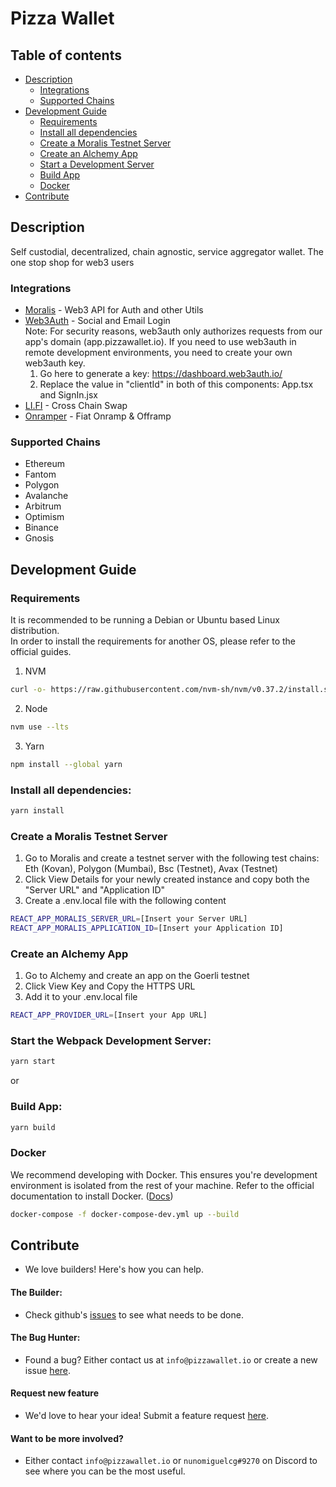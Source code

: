 # Pizza Wallet

## Table of contents
- [Description](#description)
    - [Integrations](#integrations)
    - [Supported Chains](#supported-chains)
- [Development Guide](#development-guide)
    - [Requirements](#requirements)
    - [Install all dependencies](#install-all-dependencies)
    - [Create a Moralis Testnet Server](#create-a-moralis-testnet-server)
    - [Create an Alchemy App](#create-an-alchemy-app)
    - [Start a Development Server](#start-the-webpack-development-server)
    - [Build App](#build-app)
    - [Docker](#docker)
- [Contribute](#contribute)

## Description

Self custodial, decentralized, chain agnostic, service aggregator wallet. The one stop shop for web3 users

### Integrations

- [Moralis](https://moralis.io/) - Web3 API for Auth and other Utils
- [Web3Auth](https://web3auth.io/) - Social and Email Login <br>
    Note: For security reasons, web3auth only authorizes requests from our app's domain (app.pizzawallet.io). If you need to use web3auth in remote development environments, you need to create your own web3auth key.
    1. Go here to generate a key: https://dashboard.web3auth.io/
    2. Replace the value in "clientId" in both of this components: App.tsx and SignIn.jsx
- [LI.FI](https://li.fi/) - Cross Chain Swap
- [Onramper](https://onramper.com/) - Fiat Onramp & Offramp

### Supported Chains

- Ethereum
- Fantom
- Polygon
- Avalanche
- Arbitrum
- Optimism
- Binance
- Gnosis

## Development Guide

### Requirements

It is recommended to be running a Debian or Ubuntu based Linux distribution. <br>
In order to install the requirements for another OS, please refer to the official guides.  

1. NVM
```sh
curl -o- https://raw.githubusercontent.com/nvm-sh/nvm/v0.37.2/install.sh | bash && source ~/.nvm/nvm.sh
```
2. Node
```sh
nvm use --lts
```
3. Yarn
```sh
npm install --global yarn
```

### Install all dependencies:

```sh
yarn install
```

### Create a Moralis Testnet Server

1. Go to Moralis and create a testnet server with the following test chains: Eth (Kovan), Polygon (Mumbai), Bsc (Testnet), Avax (Testnet)
2. Click View Details for your newly created instance and copy both the "Server URL" and "Application ID" <br>
3. Create a .env.local file with the following content<br>
```sh
REACT_APP_MORALIS_SERVER_URL=[Insert your Server URL]
REACT_APP_MORALIS_APPLICATION_ID=[Insert your Application ID]
```

### Create an Alchemy App

1. Go to Alchemy and create an app on the Goerli testnet
2. Click View Key and Copy the HTTPS URL
3. Add it to your .env.local file <br>
```sh
REACT_APP_PROVIDER_URL=[Insert your App URL]
```

### Start the Webpack Development Server:

```sh
yarn start
```

or

### Build App:

```sh
yarn build
```

### Docker

We recommend developing with Docker. This ensures you're development environment is isolated from the rest of your machine. Refer to the official documentation to install Docker. ([Docs](https://docs.docker.com/desktop/linux/install/))

```sh
docker-compose -f docker-compose-dev.yml up --build
```

## Contribute

- We love builders! Here's how you can help.

#### The Builder:
- Check github's [issues](https://github.com/Pizza-Wallet-Development-team/pizza-wallet/issues) to see what needs to be done.

#### The Bug Hunter:
- Found a bug? Either contact us at `info@pizzawallet.io` or create a new issue [here](https://github.com/Pizza-Wallet-Development-team/pizza-wallet/issues/new?assignees=&labels=&template=bug_report.md&title=).

#### Request new feature
- We'd love to hear your idea! Submit a feature request [here](https://github.com/Pizza-Wallet-Development-team/pizza-wallet/issues/new?assignees=&labels=&template=feature_request.md&title=).

#### Want to be more involved?
- Either contact `info@pizzawallet.io` or `nunomiguelcg#9270` on Discord to see where you can be the most useful.
